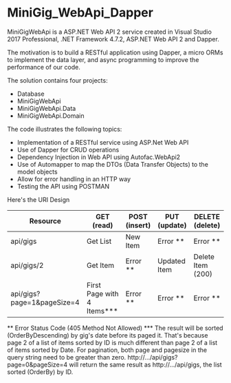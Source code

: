 # MiniGig_WebApi_Dapper
MiniGigWebApi is a ASP.NET Web API 2 service created in Visual Studio 2017 Professional, .NET Framework 4.7.2, ASP.NET Web API 2 and Dapper.

The motivation is to build a RESTful application using Dapper, a micro ORMs to implement the data layer, and async programming to improve the performance of our code. 

The solution contains four projects:
* Database
* MiniGigWebApi
* MiniGigWebApi.Data	
* MiniGigWebApi.Domain

The code illustrates the following topics:

* Implementation of a RESTful service using ASP.Net Web API 
* Use of Dapper for CRUD operations
* Dependency Injection in Web API using Autofac.WebApi2
* Use of Automapper to map the DTOs (Data Transfer Objects) to the model objects
* Allow for error handling in an HTTP way
* Testing the API using POSTMAN

Here's the URI Design

| Resource		    | GET (read)    		| POST (insert) | PUT (update) | DELETE (delete)  |
| ------------------------- | ------------------------- | ------------- | -------------| ---------------  |
| api/gigs 	            | Get List	    		| New Item	| Error **     | Error **	  |
| api/gigs/2                | Get Item      		| Error **	| Updated Item | Delete Item (200)|
| api/gigs?page=1&pageSize=4| First Page with 4 Items***| Error **	| Error **     | Error **	  |

** Error Status Code (405 Method Not Allowed)
*** The result will be sorted (OrderByDescending) by gig's date before its paged it.
	That's because page 2 of a list of items sorted by ID is much different than page 2 of a list of items sorted by Date.
	For pagination, both page and pagesize in the query string need to be greater than zero.
	http://.../api/gigs?page=0&pageSize=4 will return the same result as http://.../api/gigs, the list sorted (OrderBy) by ID.
